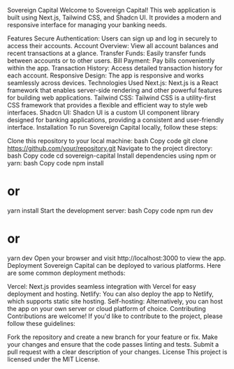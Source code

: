 Sovereign Capital
Welcome to Sovereign Capital! This web application is built using Next.js, Tailwind CSS, and Shadcn UI. It provides a modern and responsive interface for managing your banking needs.

Features
Secure Authentication: Users can sign up and log in securely to access their accounts.
Account Overview: View all account balances and recent transactions at a glance.
Transfer Funds: Easily transfer funds between accounts or to other users.
Bill Payment: Pay bills conveniently within the app.
Transaction History: Access detailed transaction history for each account.
Responsive Design: The app is responsive and works seamlessly across devices.
Technologies Used
Next.js: Next.js is a React framework that enables server-side rendering and other powerful features for building web applications.
Tailwind CSS: Tailwind CSS is a utility-first CSS framework that provides a flexible and efficient way to style web interfaces.
Shadcn UI: Shadcn UI is a custom UI component library designed for banking applications, providing a consistent and user-friendly interface.
Installation
To run Sovereign Capital locally, follow these steps:

Clone this repository to your local machine:
bash
Copy code
git clone https://github.com/your/repository.git
Navigate to the project directory:
bash
Copy code
cd sovereign-capital
Install dependencies using npm or yarn:
bash
Copy code
npm install
# or
yarn install
Start the development server:
bash
Copy code
npm run dev
# or
yarn dev
Open your browser and visit http://localhost:3000 to view the app.
Deployment
Sovereign Capital can be deployed to various platforms. Here are some common deployment methods:

Vercel: Next.js provides seamless integration with Vercel for easy deployment and hosting.
Netlify: You can also deploy the app to Netlify, which supports static site hosting.
Self-hosting: Alternatively, you can host the app on your own server or cloud platform of choice.
Contributing
Contributions are welcome! If you'd like to contribute to the project, please follow these guidelines:

Fork the repository and create a new branch for your feature or fix.
Make your changes and ensure that the code passes linting and tests.
Submit a pull request with a clear description of your changes.
License
This project is licensed under the MIT License.

